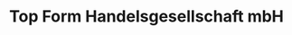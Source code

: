 ---
title: "Top Form Handelsgesellschaft mbH"
url: /steinheim/top-form-handelsgesellschaft-mbh/
shop: Großhandel
---